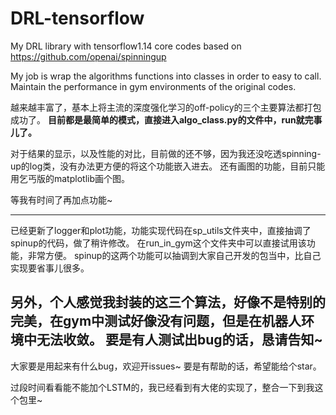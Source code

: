 # DRL-tensorflow
My DRL library with tensorflow1.14
core codes based on https://github.com/openai/spinningup

My job is wrap the algorithms functions into classes in order to easy to call.
Maintain the performance in gym environments of the original codes.

越来越丰富了，基本上将主流的深度强化学习的off-policy的三个主要算法都打包成功了。
**目前都是最简单的模式，直接进入algo_class.py的文件中，run就完事儿了。**

对于结果的显示，以及性能的对比，目前做的还不够，因为我还没吃透spinning-up的log类，没有办法更方便的将这个功能嵌入进去。
还有画图的功能，目前只能用乞丐版的matplotlib画个图。

等我有时间了再加点功能~

----
已经更新了logger和plot功能，功能实现代码在sp_utils文件夹中，直接抽调了spinup的代码，做了稍许修改。
在run_in_gym这个文件夹中可以直接试用该功能，非常方便。
spinup的这两个功能可以抽调到大家自己开发的包当中，比自己实现要省事儿很多。


另外，个人感觉我封装的这三个算法，好像不是特别的完美，在gym中测试好像没有问题，但是在机器人环境中无法收敛。
要是有人测试出bug的话，恳请告知~
----


大家要是用起来有什么bug，欢迎开issues~
要是有帮助的话，希望能给个star。

过段时间看看能不能加个LSTM的，我已经看到有大佬的实现了，整合一下到我这个包里~
